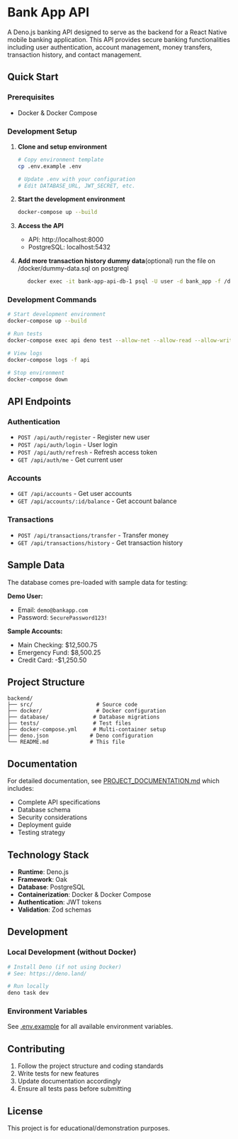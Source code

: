 # Bank App API

A Deno.js banking API designed to serve as the backend for a React Native mobile banking application. This API provides secure banking functionalities including user authentication, account management, money transfers, transaction history, and contact management.

## Quick Start

### Prerequisites
- Docker & Docker Compose

### Development Setup

1. **Clone and setup environment**
   ```bash
   # Copy environment template
   cp .env.example .env
   
   # Update .env with your configuration
   # Edit DATABASE_URL, JWT_SECRET, etc.
   ```

2. **Start the development environment**
   ```bash
   docker-compose up --build
   ```

3. **Access the API**
   - API: http://localhost:8000
   - PostgreSQL: localhost:5432

4. **Add more transaction history dummy data**(optional)
   run the file on /docker/dummy-data.sql on postgreql
   ```bash
      docker exec -it bank-app-api-db-1 psql -U user -d bank_app -f /dummy-data.sql
   ```
### Development Commands

```bash
# Start development environment
docker-compose up --build

# Run tests
docker-compose exec api deno test --allow-net --allow-read --allow-write --allow-env

# View logs
docker-compose logs -f api

# Stop environment
docker-compose down
```

## API Endpoints

### Authentication
- `POST /api/auth/register` - Register new user
- `POST /api/auth/login` - User login
- `POST /api/auth/refresh` - Refresh access token
- `GET /api/auth/me` - Get current user

### Accounts
- `GET /api/accounts` - Get user accounts
- `GET /api/accounts/:id/balance` - Get account balance

### Transactions
- `POST /api/transactions/transfer` - Transfer money
- `GET /api/transactions/history` - Get transaction history


## Sample Data

The database comes pre-loaded with sample data for testing:

**Demo User:**
- Email: `demo@bankapp.com`
- Password: `SecurePassword123!`

**Sample Accounts:**
- Main Checking: $12,500.75
- Emergency Fund: $8,500.25  
- Credit Card: -$1,250.50

## Project Structure

```
backend/
├── src/                    # Source code
├── docker/                 # Docker configuration
├── database/              # Database migrations
├── tests/                 # Test files
├── docker-compose.yml     # Multi-container setup
├── deno.json             # Deno configuration
└── README.md             # This file
```

## Documentation

For detailed documentation, see [PROJECT_DOCUMENTATION.md](./PROJECT_DOCUMENTATION.md) which includes:
- Complete API specifications
- Database schema
- Security considerations
- Deployment guide
- Testing strategy

## Technology Stack

- **Runtime**: Deno.js
- **Framework**: Oak
- **Database**: PostgreSQL
- **Containerization**: Docker & Docker Compose
- **Authentication**: JWT tokens
- **Validation**: Zod schemas

## Development

### Local Development (without Docker)
```bash
# Install Deno (if not using Docker)
# See: https://deno.land/

# Run locally
deno task dev
```

### Environment Variables
See [.env.example](./.env.example) for all available environment variables.

## Contributing

1. Follow the project structure and coding standards
2. Write tests for new features
3. Update documentation accordingly
4. Ensure all tests pass before submitting

## License

This project is for educational/demonstration purposes.
